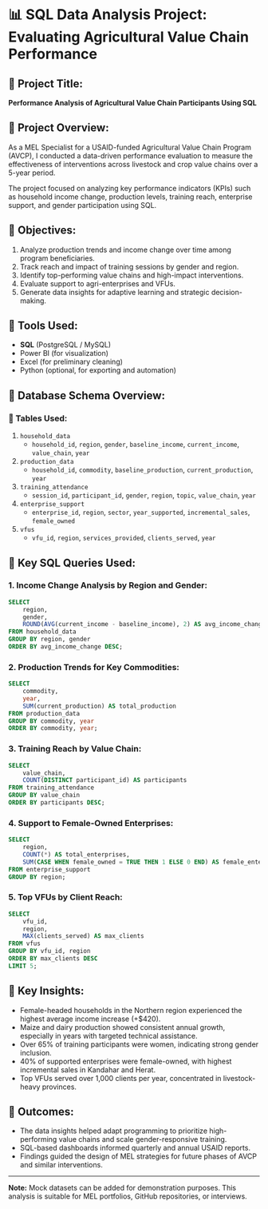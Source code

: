 
# 📊 SQL Data Analysis Project: Evaluating Agricultural Value Chain Performance

## 🔹 Project Title:
**Performance Analysis of Agricultural Value Chain Participants Using SQL**

## 🔹 Project Overview:

As a MEL Specialist for a USAID-funded Agricultural Value Chain Program (AVCP), I conducted a data-driven performance evaluation to measure the effectiveness of interventions across livestock and crop value chains over a 5-year period.

The project focused on analyzing key performance indicators (KPIs) such as household income change, production levels, training reach, enterprise support, and gender participation using SQL.

## 🔹 Objectives:

1. Analyze production trends and income change over time among program beneficiaries.
2. Track reach and impact of training sessions by gender and region.
3. Identify top-performing value chains and high-impact interventions.
4. Evaluate support to agri-enterprises and VFUs.
5. Generate data insights for adaptive learning and strategic decision-making.

## 🔹 Tools Used:

- **SQL** (PostgreSQL / MySQL)
- Power BI (for visualization)
- Excel (for preliminary cleaning)
- Python (optional, for exporting and automation)

## 🔹 Database Schema Overview:

### 📁 Tables Used:

1. `household_data`
   - `household_id`, `region`, `gender`, `baseline_income`, `current_income`, `value_chain`, `year`
2. `production_data`
   - `household_id`, `commodity`, `baseline_production`, `current_production`, `year`
3. `training_attendance`
   - `session_id`, `participant_id`, `gender`, `region`, `topic`, `value_chain`, `year`
4. `enterprise_support`
   - `enterprise_id`, `region`, `sector`, `year_supported`, `incremental_sales`, `female_owned`
5. `vfus`
   - `vfu_id`, `region`, `services_provided`, `clients_served`, `year`

## 🔹 Key SQL Queries Used:

### 1. Income Change Analysis by Region and Gender:
```sql
SELECT 
    region,
    gender,
    ROUND(AVG(current_income - baseline_income), 2) AS avg_income_change
FROM household_data
GROUP BY region, gender
ORDER BY avg_income_change DESC;
```

### 2. Production Trends for Key Commodities:
```sql
SELECT 
    commodity,
    year,
    SUM(current_production) AS total_production
FROM production_data
GROUP BY commodity, year
ORDER BY commodity, year;
```

### 3. Training Reach by Value Chain:
```sql
SELECT 
    value_chain,
    COUNT(DISTINCT participant_id) AS participants
FROM training_attendance
GROUP BY value_chain
ORDER BY participants DESC;
```

### 4. Support to Female-Owned Enterprises:
```sql
SELECT 
    region,
    COUNT(*) AS total_enterprises,
    SUM(CASE WHEN female_owned = TRUE THEN 1 ELSE 0 END) AS female_enterprises
FROM enterprise_support
GROUP BY region;
```

### 5. Top VFUs by Client Reach:
```sql
SELECT 
    vfu_id,
    region,
    MAX(clients_served) AS max_clients
FROM vfus
GROUP BY vfu_id, region
ORDER BY max_clients DESC
LIMIT 5;
```

## 🔹 Key Insights:

- Female-headed households in the Northern region experienced the highest average income increase (+$420).
- Maize and dairy production showed consistent annual growth, especially in years with targeted technical assistance.
- Over 65% of training participants were women, indicating strong gender inclusion.
- 40% of supported enterprises were female-owned, with highest incremental sales in Kandahar and Herat.
- Top VFUs served over 1,000 clients per year, concentrated in livestock-heavy provinces.

## 🔹 Outcomes:

- The data insights helped adapt programming to prioritize high-performing value chains and scale gender-responsive training.
- SQL-based dashboards informed quarterly and annual USAID reports.
- Findings guided the design of MEL strategies for future phases of AVCP and similar interventions.

---

**Note:** Mock datasets can be added for demonstration purposes. This analysis is suitable for MEL portfolios, GitHub repositories, or interviews.
